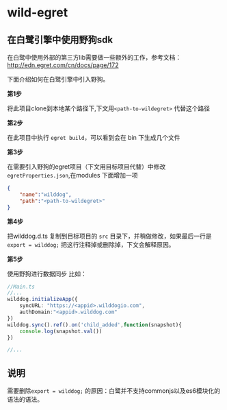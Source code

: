 # wild-egret

## 在白鹭引擎中使用野狗sdk

在白鹭中使用外部的第三方lib需要做一些额外的工作，参考文档：http://edn.egret.com/cn/docs/page/172

下面介绍如何在白鹭引擎中引入野狗。

**第1步** 

 将此项目clone到本地某个路径下,下文用`<path-to-wildegret>` 代替这个路径
 
**第2步** 

 在此项目中执行 `egret build`，可以看到会在 bin 下生成几个文件

**第3步** 

 在需要引入野狗的egret项目（下文用目标项目代替）中修改`egretProperties.json`,在modules 下面增加一项 

```json
{
    "name":"wilddog",
    "path":"<path-to-wildegret>"
}
```

**第4步** 

把wilddog.d.ts 复制到目标项目的 `src` 目录下，并稍做修改，如果最后一行是 `export = wilddog;` 把这行注释掉或删除掉，下文会解释原因。

**第5步** 

使用野狗进行数据同步
比如：


```ts
//Main.ts
//...
wilddog.initializeApp({
    syncURL: "https://<appid>.wilddogio.com",
    authDomain:"<appid>.wilddog.com"
})
wilddog.sync().ref().on('child_added',function(snapshot){
    console.log(snapshot.val())
})

//...
```

## 说明

需要删除`export = wilddog;` 的原因：白鹭并不支持commonjs以及es6模块化的语法的语法。
